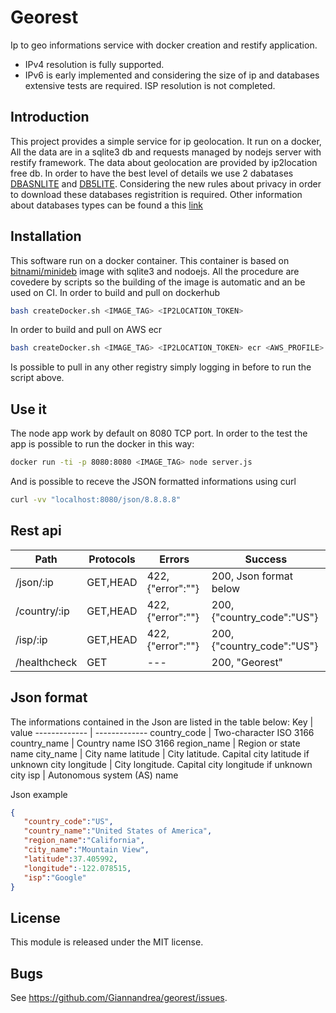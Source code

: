 # Georest
Ip to geo informations service with docker creation and restify application.
- IPv4 resolution is fully supported.
- IPv6 is early implemented and considering the size of ip and databases extensive tests are required. ISP resolution is not completed.

## Introduction

This project provides a simple service for ip geolocation.
It run on a docker, All the data are in a sqlite3 db and requests managed by nodejs server with restify framework.
The data about geolocation are provided by ip2location free db. In order to have the best level of details we use 2 dabatases [DBASNLITE](https://lite.ip2location.com/database/ip-asn) and [DB5LITE](https://lite.ip2location.com/database/ip-country-region-city-latitude-longitude).
Considering the new rules about privacy in order to download these databases registrition is required.
Other information about databases types can be found a this [link](https://lite.ip2location.com)

## Installation
This software run on a docker container. This container is based on [bitnami/minideb]() image with sqlite3 and nodoejs. All the procedure are covedere by scripts so the building of the image is automatic and an be used on CI.
In order to build and pull on dockerhub
```bash
bash createDocker.sh <IMAGE_TAG> <IP2LOCATION_TOKEN>
```
In order to build and pull on AWS ecr
```bash
bash createDocker.sh <IMAGE_TAG> <IP2LOCATION_TOKEN> ecr <AWS_PROFILE> <AWS_REGION>
```
Is possible to pull in any other registry simply logging in before to run the script above.

## Use it
The node app work by default on 8080 TCP port. 
In order to the test the app is possible to run the docker in this way:
```bash
docker run -ti -p 8080:8080 <IMAGE_TAG> node server.js
```
And is possible to receve the JSON formatted informations using curl
```bash
curl -vv "localhost:8080/json/8.8.8.8"
```
## Rest api
Path  | Protocols  |  Errors  |  Success
------------- | ------------- | ------------- | -------------   
/json/:ip  | GET,HEAD  | 422, {"error":"<Error message>"}  | 200, Json format below
/country/:ip  | GET,HEAD  | 422, {"error":"<Error message>"}  | 200, {"country_code":"US"}
/isp/:ip  | GET,HEAD  | 422, {"error":"<Error message>"}  | 200, {"country_code":"US"}
/healthcheck  | GET  | ---  | 200, "Georest"

## Json format
The informations contained in the Json are listed in the table below:
Key  | value
------------- | -------------
country_code  | Two-character ISO 3166
country_name  | Country name ISO 3166
region_name  | Region or state name
city_name  | City name
latitude  | City latitude. Capital city latitude if unknown city
longitude  | City longitude. Capital city longitude if unknown city
isp  | Autonomous system (AS) name

Json example
```json
{
   "country_code":"US",
   "country_name":"United States of America",
   "region_name":"California",
   "city_name":"Mountain View",
   "latitude":37.405992,
   "longitude":-122.078515,
   "isp":"Google"
}
```
## License

This module is released under the MIT license.

## Bugs

See <https://github.com/Giannandrea/georest/issues>.
